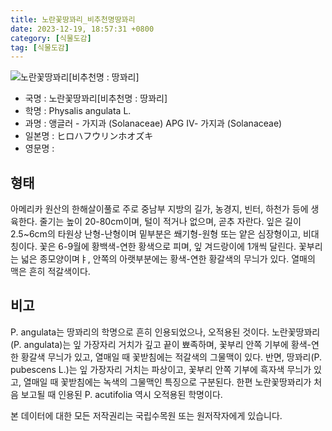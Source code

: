 ```yaml
---
title: 노란꽃땅꽈리_비추천명땅꽈리
date: 2023-12-19, 18:57:31 +0800
category: [식물도감]
tag: [식물도감]
---
```




![노란꽃땅꽈리[비추천명 : 땅꽈리]](http://www.nature.go.kr/fileUpload/plants/basic/Solanaceae/Physalis/1019201/1019201_20230904133906064files_th2.jpg)
- 국명 : 노란꽃땅꽈리[비추천명 : 땅꽈리]
- 학명 : Physalis angulata L.
- 과명 : 앵글러 - 가지과 (Solanaceae) APG Ⅳ- 가지과 (Solanaceae)
- 일본명 : ヒロハフウリンホオズキ
- 영문명 : 


## 형태
아메리카 원산의 한해살이풀로 주로 중남부 지방의 길가, 농경지, 빈터, 하천가 등에 생육한다. 줄기는 높이 20-80cm이며, 털이 적거나 없으며, 곧추 자란다. 잎은 길이 2.5~6cm의 타원상 난형-난형이며 밑부분은 쐐기형-원형 또는 얕은 심장형이고, 비대칭이다. 꽃은 6-9월에 황백색-연한 황색으로 피며, 잎 겨드랑이에 1개씩 달린다. 꽃부리는 넓은 종모양이며ㅑ, 안쪽의 아랫부분에는 황색-연한 황갈색의 무늬가 있다. 열매의 맥은 흔히 적갈색이다.
## 비고
P. angulata는 땅꽈리의 학명으로 흔히 인용되었으나, 오적용된 것이다. 노란꽃땅꽈리(P. angulata)는 잎 가장자리 거치가 깊고 끝이 뾰족하며, 꽃부리 안쪽 기부에 황색-연한 황갈색 무늬가 있고, 열매일 때 꽃받침에는 적갈색의 그물맥이 있다. 반면, 땅꽈리(P. pubescens L.)는 잎 가장자리 거치는 파상이고, 꽃부리 안쪽 기부에 흑자색 무늬가 있고,  열매일 때 꽃받침에는 녹색의 그물맥인 특징으로 구분된다. 한편 노란꽃땅꽈리가 처음 보고될 때 인용된 P. acutifolia 역시 오적용된 학명이다.






본 데이터에 대한 모든 저작권리는 국립수목원 또는 원저작자에게 있습니다.

